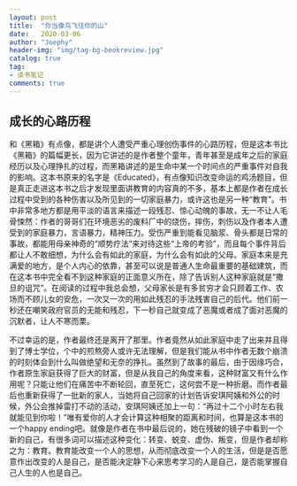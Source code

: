 ```yaml
---
layout: post
title:  "你当像鸟飞往你的山"
date:   2020-03-06
author: "Joephy"
header-img: "img/tag-bg-bookreview.jpg"
catalog: true
tag:
- 读书笔记 
comments: true
---
```

成长的心路历程
-----------

和《黑箱》有点像，都是讲个人遭受严重心理创伤事件的心路历程，但是这本书比《黑箱》的篇幅更长，因为它讲述的是作者整个童年，青年甚至是成年之后的家庭经历以及心理挣扎的过程，而黑箱讲述的是生命中某一个时间点的严重事件对自我的影响。这本书原来的名字是《Educated》，有点像知识改变命运的鸡汤题目，但是真正走进这本书之后才发现里面讲教育的内容真的不多，基本上都是作者在成长过程中受到的各种伤害以及所见到的一切家庭暴力，或许这也是另一种“教育”。书中非常多地方都是用平淡的语言来描述一段残忍、惊心动魄的事故，无一不让人毛骨悚然：作者的哥哥们在环境恶劣的废料厂中的烧伤，摔伤，刺伤以及作者本人遭受到的家庭暴力，言语暴力，精神压力。受伤严重到能看见脑浆、骨头都是日常的事故，都能用母亲神奇的“顺势疗法”来对待这些“上帝的考验”，而且每个事件背后都让人不敢细想，为什么会有如此的家庭，为什么会有如此的父母。家庭本来是充满爱的地方，是个人内心的依靠，甚至可以说是普通人生命最重要的基础建筑，而在这本书中完全看不到这种家庭的正面意义所在，除了告诉别人这种家庭就是“撒旦的诅咒”。在阅读的过程中我总会想，父母家长是有多贫穷才会只顾着工作、农场而不顾儿女的安危，一次又一次的用如此残忍的手法残害自己的后代。他们前一秒还在嘲笑政府官员的无能和残忍，下一秒自己就变成了恶魔或者成了面对恶魔的沉默者，让人不寒而栗。


不过幸运的是，作者最终还是离开了那里。作者竟然从如此家庭中走了出来并且得到了博士学位，个中的煎熬旁人或许无法理解，但是我们能从书中作者无数个崩溃的时刻体会到什么叫做绝望和无奈的挣扎。虽然到了故事的最后，由于因缘巧合，作者原生家庭获得了巨大的财富，但是从我自己的角度来看，这种财富又有什么作用呢？只能让他们在痛苦中不断轮回，直至死亡，这何尝不是一种折磨。而作者最后也重新获得了一批新的家人，当她将自己回家的计划告诉安琪阿姨和外公的时候，外公会推掉雷打不动的活动，安琪阿姨还加上一句：“再过十二个小时左右我就能见到你啦！”唯有爱你的人才会计算这种相聚的距离和时间，也算是这本书的一个happy ending吧。就像是作者在书中最后说的，她在残破的镜子中看到一个新的自己，有很多词可以描述这种变化：转变、蜕变、虚伪、叛变，但是作者却称之为：教育。教育能改变一个人的思想，从而彻底改变一个人的生活，但是是否愿意作出改变的人是自己，是否能决定静下心来思考学习的人是自己，是否能掌握自己人生的人也是自己。